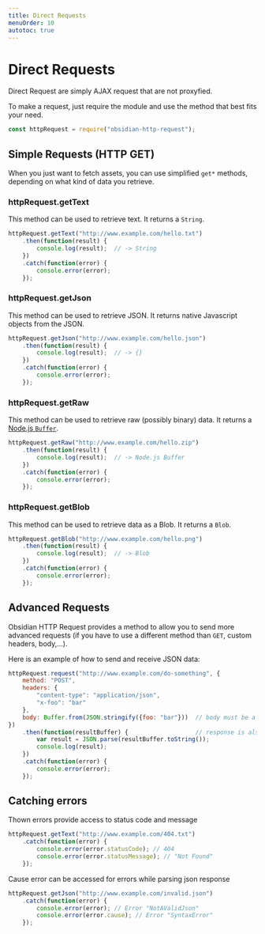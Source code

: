 ```yaml
---
title: Direct Requests
menuOrder: 10
autotoc: true
---
```


# Direct Requests

Direct Request are simply AJAX request that are not proxyfied.

To make a request, just require the module and use the method that best fits
your need.

```javascript
const httpRequest = require("obsidian-http-request");
```


## Simple Requests (HTTP GET)

When you just want to fetch assets, you can use simplified `get*` methods,
depending on what kind of data you retrieve.

### httpRequest.getText

This method can be used to retrieve text. It returns a `String`.

```javascript
httpRequest.getText("http://www.example.com/hello.txt")
    .then(function(result) {
        console.log(result);  // -> String
    })
    .catch(function(error) {
        console.error(error);
    });
```

### httpRequest.getJson

This method can be used to retrieve JSON. It returns native Javascript objects
from the JSON.

```javascript
httpRequest.getJson("http://www.example.com/hello.json")
    .then(function(result) {
        console.log(result);  // -> {}
    })
    .catch(function(error) {
        console.error(error);
    });
```

### httpRequest.getRaw

This method can be used to retrieve raw (possibly binary) data. It returns
a [Node.js `Buffer`][buffer].

```javascript
httpRequest.getRaw("http://www.example.com/hello.zip")
    .then(function(result) {
        console.log(result);  // -> Node.js Buffer
    })
    .catch(function(error) {
        console.error(error);
    });
```

### httpRequest.getBlob

This method can be used to retrieve data as a Blob. It returns a `Blob`.
```javascript
httpRequest.getBlob("http://www.example.com/hello.png")
    .then(function(result) {
        console.log(result);  // -> Blob
    })
    .catch(function(error) {
        console.error(error);
    });
```

## Advanced Requests

Obsidian HTTP Request provides a method to allow you to send more advanced
requests (if you have to use a different method than `GET`, custom headers,
body,...).

Here is an example of how to send and receive JSON data:

```javascript
httpRequest.request("http://www.example.com/do-something", {
    method: "POST",
    headers: {
        "content-type": "application/json",
        "x-foo": "bar"
    },
    body: Buffer.from(JSON.stringify({foo: "bar"}))  // body must be a Node Buffer or null
})
    .then(function(resultBuffer) {                   // response is also a Node Buffer
        var result = JSON.parse(resultBuffer.toString());
        console.log(result);
    })
    .catch(function(error) {
        console.error(error);
    });
```

## Catching errors

Thown errors provide access to status code and message

```javascript
httpRequest.getText("http://www.example.com/404.txt")
    .catch(function(error) {
        console.error(error.statusCode); // 404
        console.error(error.statusMessage); // "Not Found"
    });
```
Cause error can be accessed for errors while parsing json response

```javascript
httpRequest.getJson("http://www.example.com/invalid.json")
    .catch(function(error) {
        console.error(error); // Error "NotAValidJson"
        console.error(error.cause); // Error "SyntaxError"
    });
```

[buffer]: https://nodejs.org/api/buffer.html
